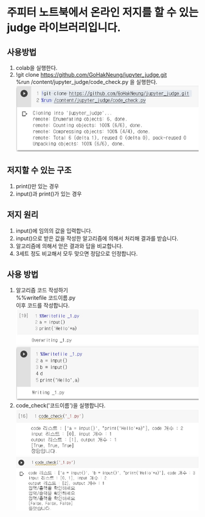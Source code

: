 # 주피터 노트북에서 온라인 저지를 할 수 있는 judge 라이브러리입니다. 

## 사용방법
1. colab을 실행한다. 
2. !git clone https://github.com/GoHakNeung/jupyter_judge.git  
%run /content/jupyter_judge/code_check.py 을 실행한다. 
![실행결과](https://github.com/GoHakNeung/python/blob/main/python/%EC%A0%80%EC%A7%80%20%EC%8B%9C%EC%9E%91%20%EC%BD%94%EB%93%9C.jpg?raw=true)

## 저지할 수 있는 구조  
1. print()만 있는 경우
2. input()과 print()가 있는 경우  

## 저지 원리
1. input()에 임의의 값을 입력합니다.  
2. input()으로 받은 값을 작성한 알고리즘에 의해서 처리해 결과를 받습니다.  
3. 알고리즘에 의해서 얻은 결과와 답을 비교합니다. 
4. 3세트 정도 비교해서 모두 맞으면 정답으로 인정합니다. 
 
## 사용 방법
1. 알고리즘 코드 작성하기  
%%writefile 코드이름.py  
이후 코드를 작성합니다.  
![코드작성정답](https://github.com/GoHakNeung/python/blob/main/python/%EC%BD%94%EB%93%9C%20%EC%9E%91%EC%84%B1_%EC%A0%95%EB%8B%B5.jpg?raw=true)  
![코드작성오답](https://github.com/GoHakNeung/python/blob/main/python/%EC%BD%94%EB%93%9C%20%EC%9E%91%EC%84%B1.jpg?raw=true)  
2. code_check('코드이름')을 실행합니다.  
![코드실행정답](https://github.com/GoHakNeung/python/blob/main/python/%EC%BD%94%EB%93%9C%20%EC%A0%95%EB%8B%B5.jpg?raw=true)  
![코드실행오답](https://github.com/GoHakNeung/python/blob/main/python/%EC%BD%94%EB%93%9C%20%EC%98%A4%EB%8B%B5.jpg?raw=true)  


